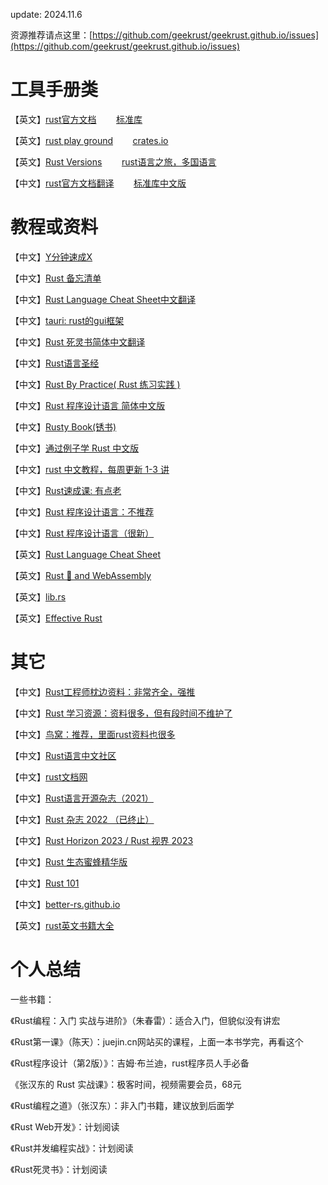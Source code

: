 update: 2024.11.6

资源推荐请点这里：[https://github.com/geekrust/geekrust.github.io/issues](https://github.com/geekrust/geekrust.github.io/issues)

# 工具手册类

【英文】[rust官方文档](https://www.rust-lang.org/learn)     &nbsp;&nbsp;&nbsp;&nbsp;&nbsp;&nbsp;     [标准库](https://doc.rust-lang.org/std/index.html)

【英文】[rust play ground](https://play.rust-lang.org/)    &nbsp;&nbsp;&nbsp;&nbsp;&nbsp;&nbsp;     [crates.io](https://crates.io/)

【英文】[Rust Versions](https://releases.rs/)              &nbsp;&nbsp;&nbsp;&nbsp;&nbsp;&nbsp;     [rust语言之旅，多国语言](https://tourofrust.com/00_zh-cn.html)

【中文】[rust官方文档翻译](https://rustwiki.org/zh-CN/)      &nbsp;&nbsp;&nbsp;&nbsp;&nbsp;&nbsp;     [标准库中文版](https://rustwiki.org/zh-CN/std/index.html)


# 教程或资料

【中文】[Y分钟速成X](https://learnxinyminutes.com/docs/zh-cn/rust-cn/)

【中文】[Rust 备忘清单](https://quickref.me/zh-CN/docs/rust.html)

【中文】[Rust Language Cheat Sheet中文翻译](https://nootn.com/rust-language-cheat-sheet/)

【中文】[tauri: rust的gui框架](https://tauri.app/zh-cn/)

【中文】[Rust 死灵书简体中文翻译](https://github.com/rust-lang-cn/nomicon-zh-Hans)

【中文】[Rust语言圣经](https://github.com/sunface/rust-course)

【中文】[Rust By Practice( Rust 练习实践 )](https://github.com/sunface/rust-by-practice)

【中文】[Rust 程序设计语言 简体中文版](https://kaisery.github.io/trpl-zh-cn/)

【中文】[Rusty Book(锈书)](https://rusty.course.rs/)

【中文】[通过例子学 Rust 中文版](https://github.com/rust-lang-cn/rust-by-example-cn)

【中文】[rust 中文教程，每周更新 1-3 讲](https://github.com/the-web3/chaineye-rust)

【中文】[Rust速成课: 有点老](https://github.com/chapin666/rust-crash-course-zh)

【中文】[Rust 程序设计语言：不推荐](https://rust.bootcss.com/)

【中文】[Rust 程序设计语言（很新）](https://kaisery.github.io/trpl-zh-cn/)

【英文】[Rust Language Cheat Sheet](https://cheats.rs/)

【英文】[Rust 🦀 and WebAssembly](https://rustwasm.github.io/docs/book/)

【英文】[lib.rs](https://lib.rs/)

【英文】[Effective Rust](https://www.lurklurk.org/effective-rust/)

# 其它

【中文】[Rust工程师枕边资料：非常齐全，强推](https://github.com/0voice/Understanding_in_Rust)

【中文】[Rust 学习资源：资料很多，但有段时间不维护了](https://frankorz.com/2022/01/18/rust-study-resource/)

【中文】[鸟窝：推荐，里面rust资料也很多](https://colobu.com/)

【中文】[Rust语言中文社区](https://rustcc.cn/)

【中文】[rust文档网](https://rustwiki.org/)

【中文】[Rust语言开源杂志（2021）](https://github.com/RustMagazine/rust_magazine_2021)

【中文】[Rust 杂志 2022 （已终止）](https://github.com/RustMagazine/rust_magazine_2022)

【中文】[Rust Horizon 2023 / Rust 视界 2023](https://github.com/RustMagazine/rust-horizon-2023)

【中文】[Rust 生态蜜蜂精华版](https://rustbee.zhubai.love/)

【中文】[Rust 101](https://juejin.cn/post/7150187051621548046)

【中文】[better-rs.github.io](https://better-rs.github.io/)

【英文】[rust英文书籍大全](https://github.com/sger/RustBooks)

# 个人总结

一些书籍：

《Rust编程：入门 实战与进阶》（朱春雷）：适合入门，但貌似没有讲宏

《Rust第一课》（陈天）：juejin.cn网站买的课程，上面一本书学完，再看这个

《Rust程序设计（第2版）》：吉姆·布兰迪，rust程序员人手必备

《张汉东的 Rust 实战课》：极客时间，视频需要会员，68元

《Rust编程之道》（张汉东）：非入门书籍，建议放到后面学

《Rust Web开发》：计划阅读

《Rust并发编程实战》：计划阅读

《Rust死灵书》：计划阅读


